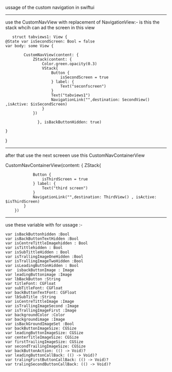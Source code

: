 
ussage of the custom navigation  in swiftui
**************************************************************************

use the CustomNavView with replacement of NavigationView:-
is this the stack whcih can ad the screen in this view

       struct tabviews1: View {
    @State var isSecondScreen: Bool = false
    var body: some View {
    
            CustomNavView(content: {
                ZStack(content: {
                    Color.green.opacity(0.3)
                    VStack{
                        Button {
                            isSecondScreen = true
                        } label: {
                            Text("seconfscreen")
                        }
                        Text("tabviews1")
                        NavigationLink("",destination: SecondView() ,isActive: $isSecondScreen)
                    }
                })
                      
                  }, isBackButtonHidden: true)
       
    }
}

**************************************************************************
after that use the next screeen use this  CustomNavContainerView

 CustomNavContainerView(content: {
            ZStack{
               
                Button {
                    isThirdScreen = true
                } label: {
                    Text("third screen")
                }
                NavigationLink("",destination: ThirdView() , isActive: $isThirdScreen)
            }
        })
********************************************


use these variable with  for ussage :-

    var isBackButtonhidden :Bool
    var isBackButtonTextHidden :Bool
    var isCentreTittleImagehidden : Bool
    var isTittlehidden : Bool
    var isSubTittleHidden : Bool
    var isTrallingImageOneHidden :Bool
    var isTrallingImageTwoHidden :Bool
    var isLeadingButtonHidden : Bool
    var  isbackButtonImage : Image
    var leadingButtonimage :Image
    var lbBackButton :String
    var titleFont: CGFloat
    var subTitleFont: CGFloat
    var backButtonTextFont: CGFloat
    var lbSubTitle :String
    var isCentreTittleImage :Image
    var isTrallingImageSecond :Image
    var isTrallingImageFirst :Image
    var backgroundColor :Color
    var backgroundimage :Image
    var isBackGroundImageSet :Bool
    var backButtonImageSize: CGSize
    var leadingButtonImageSize: CGSize
    var centerTitleImageSize: CGSize
    var firstTrailingImageSize: CGSize
    var secondTrailingImageSize: CGSize
    var backButtonAction: (() -> Void)?
    var leadingButtonCallBack: (() -> Void)?
    var tralingFirstButtonCallBack: (() -> Void)?
    var tralingSecondButtonCallBack: (() -> Void)?

